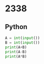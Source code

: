 # 2338

## Python

```python
A = int(input())
B = int(input())
print(A+B)
print(A-B)
print(A*B)
```
